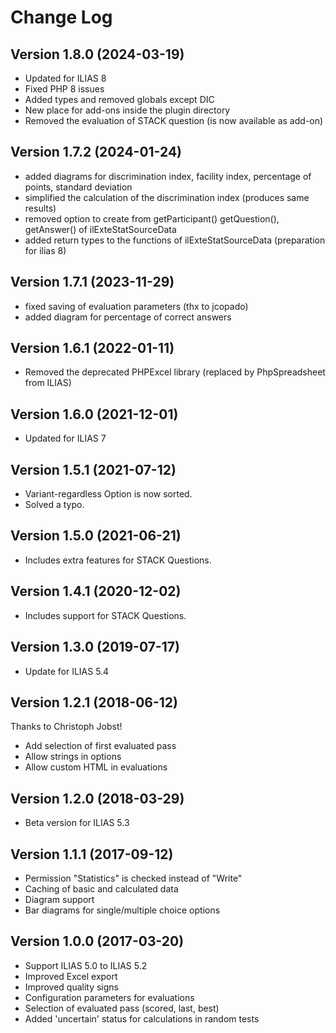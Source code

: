 # Change Log

## Version 1.8.0 (2024-03-19)
- Updated for ILIAS 8
- Fixed PHP 8 issues
- Added types and removed globals except DIC
- New place for add-ons inside the plugin directory
- Removed the evaluation of STACK question (is now available as add-on)

## Version 1.7.2 (2024-01-24)
- added diagrams for discrimination index, facility index, percentage of points, standard deviation
- simplified the calculation of the discrimination index (produces same results)
- removed option to create from getParticipant() getQuestion(), getAnswer() of ilExteStatSourceData
- added return types to the functions of ilExteStatSourceData (preparation for ilias 8)

## Version 1.7.1 (2023-11-29)
- fixed saving of evaluation parameters (thx to jcopado)
- added diagram for percentage of correct answers

## Version 1.6.1 (2022-01-11)
- Removed the deprecated PHPExcel library (replaced by PhpSpreadsheet from ILIAS)

## Version 1.6.0 (2021-12-01)
- Updated for ILIAS 7

## Version 1.5.1 (2021-07-12)
- Variant-regardless Option is now sorted.
- Solved a typo.

## Version 1.5.0 (2021-06-21)
- Includes extra features for STACK Questions.

## Version 1.4.1 (2020-12-02)
- Includes support for STACK Questions.

## Version 1.3.0 (2019-07-17)
- Update for ILIAS 5.4

## Version 1.2.1 (2018-06-12)
Thanks to Christoph Jobst!
- Add selection of first evaluated pass
- Allow strings in options
- Allow custom HTML in evaluations

## Version 1.2.0 (2018-03-29)
- Beta version for ILIAS 5.3

## Version 1.1.1 (2017-09-12)
- Permission "Statistics" is checked instead of "Write"
- Caching of basic and calculated data
- Diagram support
- Bar diagrams for single/multiple choice options

## Version 1.0.0 (2017-03-20)
- Support ILIAS 5.0 to ILIAS 5.2
- Improved Excel export
- Improved quality signs
- Configuration parameters for evaluations
- Selection of evaluated pass (scored, last, best)
- Added 'uncertain' status for calculations in random tests

